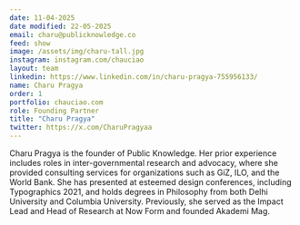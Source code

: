 ```yaml
---
date: 11-04-2025
date modified: 22-05-2025
email: charu@publicknowledge.co
feed: show
image: /assets/img/charu-tall.jpg
instagram: instagram.com/chauciao
layout: team
linkedin: https://www.linkedin.com/in/charu-pragya-755956133/
name: Charu Pragya
order: 1
portfolio: chauciao.com
role: Founding Partner
title: "Charu Pragya"
twitter: https://x.com/CharuPragyaa
---
```


Charu Pragya is the founder of Public Knowledge. Her prior experience includes roles in inter-governmental research and advocacy, where she provided consulting services for organizations such as GiZ, ILO, and the World Bank. She has presented at esteemed design conferences, including Typographics 2021, and holds degrees in Philosophy from both Delhi University and Columbia University. Previously, she served as the Impact Lead and Head of Research at Now Form and founded Akademi Mag.